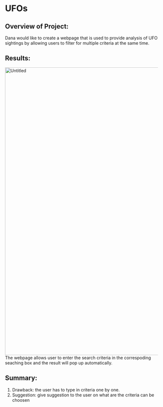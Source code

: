 # UFOs
## Overview of Project:
Dana would like to create a webpage that is used to provide analysis of UFO sightings by allowing users to filter for multiple criteria at the same time.
## Results:
<img width="950" alt="Untitled" src="https://user-images.githubusercontent.com/19679507/118430556-2b68df00-b689-11eb-9b8c-6ec53c0817ef.png">
The webpage allows user to enter the search criteria in the correspoding seaching box and the result will pop up automatically.

## Summary:
1. Drawback: the user has to type in criteria one by one.
2. Suggestion: give suggestion to the user on what are the criteria can be choosen
